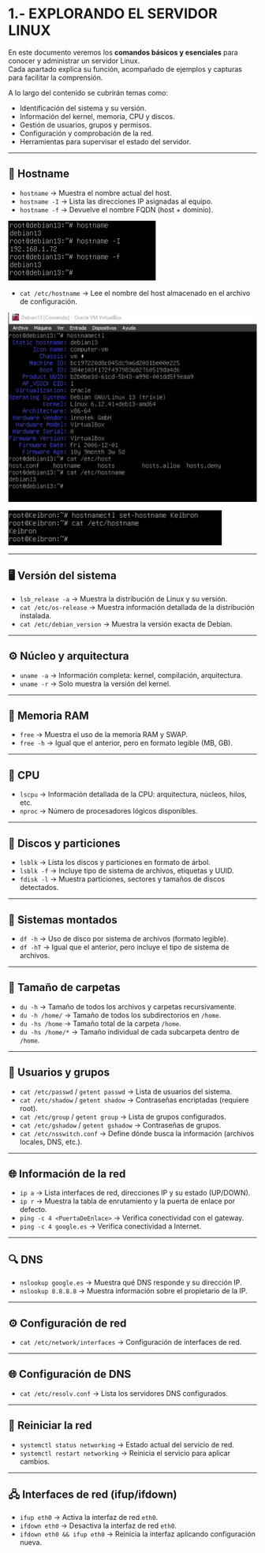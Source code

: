 # 1.- EXPLORANDO EL SERVIDOR LINUX

En este documento veremos los **comandos básicos y esenciales** para conocer y administrar un servidor Linux.  
Cada apartado explica su función, acompañado de ejemplos y capturas para facilitar la comprensión.  

A lo largo del contenido se cubrirán temas como:  

- Identificación del sistema y su versión.  
- Información del kernel, memoria, CPU y discos.  
- Gestión de usuarios, grupos y permisos.  
- Configuración y comprobación de la red.  
- Herramientas para supervisar el estado del servidor.
  
---

## 🔖 Hostname
- `hostname` -> Muestra el nombre actual del host.  
- `hostname -I` -> Lista las direcciones IP asignadas al equipo.  
- `hostname -f` -> Devuelve el nombre FQDN (host + dominio).

![host](/img/hostname.png)
   
- `cat /etc/hostname` -> Lee el nombre del host almacenado en el archivo de configuración.  

![host](/img/hostname2.png)

![host](/img/hostname3.png)


---

## 🖥️ Versión del sistema
- `lsb_release -a` -> Muestra la distribución de Linux y su versión.  
- `cat /etc/os-release` -> Muestra información detallada de la distribución instalada.  
- `cat /etc/debian_version` -> Muestra la versión exacta de Debian.  

---

## ⚙️ Núcleo y arquitectura
- `uname -a` -> Información completa: kernel, compilación, arquitectura.  
- `uname -r` -> Solo muestra la versión del kernel.  

---

## 🧠 Memoria RAM
- `free` -> Muestra el uso de la memoria RAM y SWAP.  
- `free -h` -> Igual que el anterior, pero en formato legible (MB, GB).  

---

## 💨 CPU
- `lscpu` -> Información detallada de la CPU: arquitectura, núcleos, hilos, etc.  
- `nproc` -> Número de procesadores lógicos disponibles.  

---

## 💽 Discos y particiones
- `lsblk` -> Lista los discos y particiones en formato de árbol.  
- `lsblk -f` -> Incluye tipo de sistema de archivos, etiquetas y UUID.  
- `fdisk -l` -> Muestra particiones, sectores y tamaños de discos detectados.  

---

## 📂 Sistemas montados
- `df -h` -> Uso de disco por sistema de archivos (formato legible).  
- `df -hT` -> Igual que el anterior, pero incluye el tipo de sistema de archivos.  

---

## 📁 Tamaño de carpetas
- `du -h` -> Tamaño de todos los archivos y carpetas recursivamente.  
- `du -h /home/` -> Tamaño de todos los subdirectorios en `/home`.  
- `du -hs /home` -> Tamaño total de la carpeta `/home`.  
- `du -hs /home/*` -> Tamaño individual de cada subcarpeta dentro de `/home`.  

---

## 👥 Usuarios y grupos
- `cat /etc/passwd` / `getent passwd` -> Lista de usuarios del sistema.  
- `cat /etc/shadow` / `getent shadow` -> Contraseñas encriptadas (requiere root).  
- `cat /etc/group` / `getent group` -> Lista de grupos configurados.  
- `cat /etc/gshadow` / `getent gshadow` -> Contraseñas de grupos.  
- `cat /etc/nsswitch.conf` -> Define dónde busca la información (archivos locales, DNS, etc.).  

---

## 🌐 Información de la red
- `ip a` -> Lista interfaces de red, direcciones IP y su estado (UP/DOWN).  
- `ip r` -> Muestra la tabla de enrutamiento y la puerta de enlace por defecto.  
- `ping -c 4 <PuertaDeEnlace>` -> Verifica conectividad con el gateway.  
- `ping -c 4 google.es` -> Verifica conectividad a Internet.  

---

## 🔍 DNS
- `nslookup google.es` -> Muestra qué DNS responde y su dirección IP.  
- `nslookup 8.8.8.8` -> Muestra información sobre el propietario de la IP.  

---

## ⚙️ Configuración de red
- `cat /etc/network/interfaces` -> Configuración de interfaces de red.  

---

## 🌐 Configuración de DNS
- `cat /etc/resolv.conf` -> Lista los servidores DNS configurados.  

---

## 🔄 Reiniciar la red
- `systemctl status networking` -> Estado actual del servicio de red.  
- `systemctl restart networking` -> Reinicia el servicio para aplicar cambios.  

---

## 🖧 Interfaces de red (ifup/ifdown)
- `ifup eth0` -> Activa la interfaz de red `eth0`.  
- `ifdown eth0` -> Desactiva la interfaz de red `eth0`.  
- `ifdown eth0 && ifup eth0` -> Reinicia la interfaz aplicando configuración nueva.  
